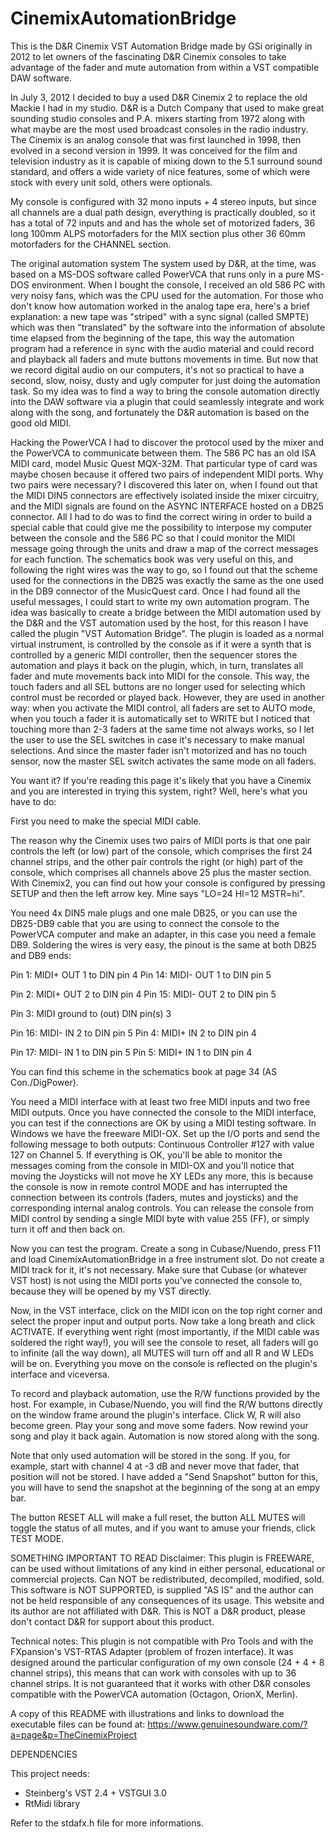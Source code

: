 # CinemixAutomationBridge
This is the D&R Cinemix VST Automation Bridge made by GSi originally in 2012 to let owners of the fascinating 
D&R Cinemix consoles to take advantage of the fader and mute automation from within a VST compatible DAW software.

In July 3, 2012 I decided to buy a used D&R Cinemix 2 to replace the old Mackie I had in my studio. D&R is a Dutch Company that used to make great sounding studio consoles and P.A. mixers starting from 1972 along with what maybe are the most used broadcast consoles in the radio industry. The Cinemix is an analog console that was first launched in 1998, then evolved in a second version in 1999. It was conceived for the film and television industry as it is capable of mixing down to the 5.1 surround sound standard, and offers a wide variety of nice features, some of which were stock with every unit sold, others were optionals. 

My console is configured with 32 mono inputs + 4 stereo inputs, but since all channels are a dual path design, everything is practically doubled, so it has a total of 72 inputs and and has the whole set of motorized faders, 36 long 100mm ALPS motorfaders for the MIX section plus other 36 60mm motorfaders for the CHANNEL section. 

The original automation system
The system used by D&R, at the time, was based on a MS-DOS software called PowerVCA that runs only in a pure MS-DOS environment. When I bought the console, I received an old 586 PC with very noisy fans, which was the CPU used for the automation. For those who don't know how automation worked in the analog tape era, here's a brief explanation: a new tape was "striped" with a sync signal (called SMPTE) which was then "translated" by the software into the information of absolute time elapsed from the beginning of the tape, this way the automation program had a reference in sync with the audio material and could record and playback all faders and mute buttons movements in time. But now that we record digital audio on our computers, it's not so practical to have a second, slow, noisy, dusty and ugly computer for just doing the automation task. So my idea was to find a way to bring the console automation directly into the DAW software via a plugin that could seamlessly integrate and work along with the song, and fortunately the D&R automation is based on the good old MIDI. 

Hacking the PowerVCA
I had to discover the protocol used by the mixer and the PowerVCA to communicate between them. The 586 PC has an old ISA MIDI card, model Music Quest MQX-32M. That particular type of card was maybe chosen because it offered two pairs of independent MIDI ports. Why two pairs were necessary? I discovered this later on, when I found out that the MIDI DIN5 connectors are effectively isolated inside the mixer circuitry, and the MIDI signals are found on the ASYNC INTERFACE hosted on a DB25 connector. All I had to do was to find the correct wiring in order to build a special cable that could give me the possibility to interpose my computer between the console and the 586 PC so that I could monitor the MIDI message going through the units and draw a map of the correct messages for each function. 
The schematics book was very useful on this, and following the right wires was the way to go, so I found out that the scheme used for the connections in the DB25 was exactly the same as the one used in the DB9 connector of the MusicQuest card. 
Once I had found all the useful messages, I could start to write my own automation program. The idea was basically to create a bridge between the MIDI automation used by the D&R and the VST automation used by the host, for this reason I have called the plugin "VST Automation Bridge". The plugin is loaded as a normal virtual instrument, is controlled by the console as if it were a synth that is controlled by a generic MIDI controller, then the sequencer stores the automation and plays it back on the plugin, which, in turn, translates all fader and mute movements back into MIDI for the console. 
This way, the touch faders and all SEL buttons are no longer used for selecting which control must be recorded or played back. However, they are used in another way: when you activate the MIDI control, all faders are set to AUTO mode, when you touch a fader it is automatically set to WRITE but I noticed that touching more than 2-3 faders at the same time not always works, so I let the user to use the SEL switches in case it's necessary to make manual selections. And since the master fader isn't motorized and has no touch sensor, now the master SEL switch activates the same mode on all faders. 

You want it?
If you're reading this page it's likely that you have a Cinemix and you are interested in trying this system, right? Well, here's what you have to do: 

First you need to make the special MIDI cable. 

The reason why the Cinemix uses two pairs of MIDI ports is that one pair controls the left (or low) part of the console, which comprises the first 24 channel strips, and the other pair controls the right (or high) part of the console, which comprises all channels above 25 plus the master section. With Cinemix2, you can find out how your console is configured by pressing SETUP and then the left arrow key. Mine says "LO=24 HI=12 MSTR=hi". 

You need 4x DIN5 male plugs and one male DB25, or you can use the DB25-DB9 cable that you are using to connect the console to the PowerVCA computer and make an adapter, in this case you need a female DB9. Soldering the wires is very easy, the pinout is the same at both DB25 and DB9 ends: 

Pin 1: MIDI+ OUT 1 to DIN pin 4
Pin 14: MIDI- OUT 1 to DIN pin 5

Pin 2: MIDI+ OUT 2 to DIN pin 4
Pin 15: MIDI- OUT 2 to DIN pin 5

Pin 3: MIDI ground to (out) DIN pin(s) 3

Pin 16: MIDI- IN 2 to DIN pin 5
Pin 4: MIDI+ IN 2 to DIN pin 4

Pin 17: MIDI- IN 1 to DIN pin 5
Pin 5: MIDI+ IN 1 to DIN pin 4

You can find this scheme in the schematics book at page 34 (AS Con./DigPower).

You need a MIDI interface with at least two free MIDI inputs and two free MIDI outputs. Once you have connected the console to the MIDI interface, you can test if the connections are OK by using a MIDI testing software. In Windows we have the freeware MIDI-OX. Set up the I/O ports and send the following message to both outputs: Continuous Controller #127 with value 127 on Channel 5. If everything is OK, you'll be able to monitor the messages coming from the console in MIDI-OX and you'll notice that moving the Joysticks will not move he XY LEDs any more, this is because the console is now in remote control MODE and has interrupted the connection between its controls (faders, mutes and joysticks) and the corresponding internal analog controls. You can release the console from MIDI control by sending a single MIDI byte with value 255 (FF), or simply turn it off and then back on. 

Now you can test the program. Create a song in Cubase/Nuendo, press F11 and load CinemixAutomationBridge in a free instrument slot. Do not create a MIDI track for it, it's not necessary. Make sure that Cubase (or whatever VST host) is not using the MIDI ports you've connected the console to, because they will be opened by my VST directly. 

Now, in the VST interface, click on the MIDI icon on the top right corner and select the proper input and output ports. Now take a long breath and click ACTIVATE. If everything went right (most importantly, if the MIDI cable was soldered the right way!), you will see the console to reset, all faders will go to infinite (all the way down), all MUTES will turn off and all R and W LEDs will be on. Everything you move on the console is reflected on the plugin's interface and viceversa. 

To record and playback automation, use the R/W functions provided by the host. For example, in Cubase/Nuendo, you will find the R/W buttons directly on the window frame around the plugin's interface. Click W, R will also become green. Play your song and move some faders. Now rewind your song and play it back again. Automation is now stored along with the song. 

Note that only used automation will be stored in the song. If you, for example, start with channel 4 at -3 dB and never move that fader, that position will not be stored. I have added a "Send Snapshot" button for this, you will have to send the snapshot at the beginning of the song at an empy bar. 

The button RESET ALL will make a full reset, the button ALL MUTES will toggle the status of all mutes, and if you want to amuse your friends, click TEST MODE. 

SOMETHING IMPORTANT TO READ
Disclaimer: This plugin is FREEWARE, can be used without limitations of any kind in either personal, educational or commercial projects. Can NOT be redistributed, decompiled, modified, sold. This software is NOT SUPPORTED, is supplied "AS IS" and the author can not be held responsible of any consequences of its usage. This website and its author are not affiliated with D&R. This is NOT a D&R product, please don't contact D&R for support about this product. 

Technical notes: This plugin is not compatible with Pro Tools and with the FXpansion's VST-RTAS Adapter (problem of frozen interface). It was designed around the particular configuration of my own console (24 + 4 + 8 channel strips), this means that can work with consoles with up to 36 channel strips. It is not guaranteed that it works with other D&R consoles compatible with the PowerVCA automation (Octagon, OrionX, Merlin). 

A copy of this README with illustrations and links to download the executable files can be found at:
https://www.genuinesoundware.com/?a=page&p=TheCinemixProject


DEPENDENCIES

This project needs:
- Steinberg's VST 2.4 + VSTGUI 3.0
- RtMidi library

Refer to the stdafx.h file for more informations.

